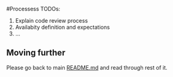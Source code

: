 #Processess
TODOs: 
  1. Explain code review process
  2. Availabity definition and expectations
  3. ...

## Moving further
Please go back to main [README.md](README.md) and read through rest of it.
